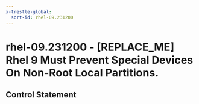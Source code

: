 ```yaml
---
x-trestle-global:
  sort-id: rhel-09.231200
---
```


# rhel-09.231200 - \[REPLACE_ME\] Rhel 9 Must Prevent Special Devices On Non-Root Local Partitions.

## Control Statement
